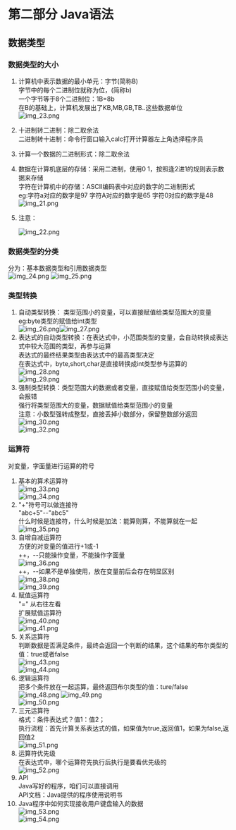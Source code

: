 
# 第二部分 Java语法
##   数据类型
###  数据类型的大小
1.  计算机中表示数据的最小单元：字节(简称B)  
    字节中的每个二进制位就称为位，(简称b)  
    一个字节等于8个二进制位：1B=8b  
    在B的基础上，计算机发展出了KB,MB,GB,TB..这些数据单位  
    ![img_23.png](img_23.png)  
2.  十进制转二进制：除二取余法    
    二进制转十进制：命令行窗口输入calc打开计算器左上角选择程序员  
3.  计算一个数据的二进制形式：除二取余法
4.  数据在计算机底层的存储：采用二进制，使用0 1，按照逢2进1的规则表示数据来存储  
    字符在计算机中的存储：ASCII编码表中对应的数字的二进制形式  
    eg:字符a对应的数字是97    字符A对应的数字是65    字符0对应的数字是48  
![img_21.png](img_21.png)
5. 注意： 

   ![img_22.png](img_22.png)

###  数据类型的分类
分为：基本数据类型和引用数据类型  
![img_24.png](img_24.png)
![img_25.png](img_25.png)  

###  类型转换  
1.  自动类型转换： 类型范围小的变量，可以直接赋值给类型范围大的变量  
eg:byte类型的赋值给int类型  
![img_26.png](img_26.png)![img_27.png](img_27.png)  
2.  表达式的自动类型转换：在表达式中，小范围类型的变量，会自动转换成表达式中较大范围的类型，再参与运算  
表达式的最终结果类型由表达式中的最高类型决定  
在表达式中，byte,short,char是直接转换成int类型参与运算的  
![img_28.png](img_28.png)  
![img_29.png](img_29.png)  
3.  强制类型转换：类型范围大的数据或者变量，直接赋值给类型范围小的变量，会报错  
强行将类型范围大的变量，数据赋值给类型范围小的变量  
注意：小数型强转成整型，直接丢掉小数部分，保留整数部分返回  
![img_30.png](img_30.png)  
![img_32.png](img_32.png)  

###  运算符  
对变量，字面量进行运算的符号  
1.  基本的算术运算符  
![img_33.png](img_33.png)  
![img_34.png](img_34.png)  
2. "+"符号可以做连接符  
"abc+5"--"abc5"  
什么时候是连接符，什么时候是加法：能算则算，不能算就在一起  
![img_35.png](img_35.png)  
3.  自增自减运算符  
方便的对变量的值进行+1或-1  
++，--只能操作变量，不能操作字面量  
    ![img_36.png](img_36.png)  
++，--如果不是单独使用，放在变量前后会存在明显区别  
  ![img_38.png](img_38.png)  
![img_39.png](img_39.png)  
4.  赋值运算符  
"="  从右往左看  
扩展赋值运算符  
![img_40.png](img_40.png)  
![img_41.png](img_41.png)  
5.  关系运算符  
判断数据是否满足条件，最终会返回一个判断的结果，这个结果的布尔类型的值：true或者false  
![img_43.png](img_43.png)  
![img_44.png](img_44.png)  
6.  逻辑运算符  
把多个条件放在一起运算，最终返回布尔类型的值：ture/false  
![img_48.png](img_48.png)
![img_49.png](img_49.png)  
![img_50.png](img_50.png)  
7. 三元运算符  
格式：条件表达式？值1：值2；  
执行流程：首先计算关系表达式的值，如果值为true,返回值1，如果为false,返回值2  
![img_51.png](img_51.png)    
8. 运算符优先级  
在表达式中，哪个运算符先执行后执行是要看优先级的  
![img_52.png](img_52.png)  
9. API  
Java写好的程序，咱们可以直接调用  
API文档：Java提供的程序使用说明书  
10. Java程序中如何实现接收用户键盘输入的数据  
![img_53.png](img_53.png)  
![img_54.png](img_54.png)  

















 
